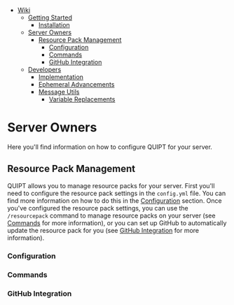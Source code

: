 <!-- TOC -->
* [Wiki](/wiki/wiki.md)
  * [Getting Started](/wiki/getting_started.md)
    * [Installation](/wiki/getting_started.md#installation)
  * [Server Owners](/wiki/server_owners.md)
    * [Resource Pack Management](/wiki/server_owners.md#resource-pack-management)
      * [Configuration](/wiki/server_owners.md#configuration)
      * [Commands](/wiki/server_owners.md#commands)
      * [GitHub Integration](/wiki/server_owners.md#github-integration)
  * [Developers](/wiki/developers.md)
    * [Implementation](/wiki/developers.md#implementing-quipt)
    * [Ephemeral Advancements](/wiki/developers/ephemeral_advancements.md)
    * [Message Utils](/wiki/developers/messages.md)
      * [Variable Replacements](/wiki/developers/messages.md#variable-replacements)
<!-- TOC -->

# Server Owners
Here you'll find information on how to configure QUIPT for your server.

## Resource Pack Management
QUIPT allows you to manage resource packs for your server. First you'll need to configure the resource pack settings in the `config.yml` file. You can find more information on how to do this in the [Configuration](/wiki/server_owners.md#configuration) section. Once you've configured the resource pack settings, you can use the `/resourcepack` command to manage resource packs on your server (see [Commands](/wiki/server_owners.md#commands) for more information), or you can set up GitHub to automatically update the resource pack for you (see [GitHub Integration](/wiki/server_owners.md#github-integration) for more information).

### Configuration

### Commands

### GitHub Integration
